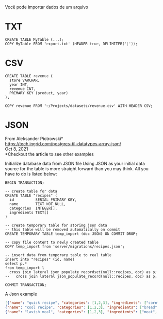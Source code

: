 Você pode importar dados de um arquivo

# TXT

```PGSQL
CREATE TABLE MyTable (...);
COPY MyTable FROM 'export.txt' (HEADER true, DELIMITER('|'));
```

# CSV

```PGSQL
CREATE TABLE revenue (
  store VARCHAR,
  year INT,
  revenue INT,
  PRIMARY KEY (product, year)
);

COPY revenue FROM '~/Projects/datasets/revenue.csv' WITH HEADER CSV;
```

# JSON

From Aleksander Piotrowski*  
https://tech.ingrid.com/postgres-til-datatypes-array-json/  
Oct 8, 2021  
*Checkout the article to see other examples  

Initialize database data from JSON file
Using JSON as your initial data source for the table is more straight forward than you may think. All you have to do is listed below:

```PGSQL
BEGIN TRANSACTION;

-- create table for data
CREATE TABLE "recipes" (
  id          SERIAL PRIMARY KEY,
  name 	      TEXT NOT NULL,
  categories  INTEGER[],
  ingredients TEXT[]
)

-- create temporary table for storing json data
-- this table will be removed automatically on commit
CREATE TEMPORARY TABLE temp_import (doc JSON) ON COMMIT DROP;

-- copy file content to newly created table
COPY temp_import from 'server/migrations/recipes.json';

-- insert data from temporary table to real table
insert into "recipes" (id, name)
select p.*
from temp_import l
  cross join lateral json_populate_recordset(null::recipes, doc) as p;
--   cross join lateral json_populate_record(null::recipes, doc) as p;

COMMIT TRANSACTION;
```

A Json example
```JSON
[{"name": "quick recipe", "categories": [1,2,3], "ingredients": ["cornflakes", "milk"]},
{"name": "cool recipe", "categories": [1,2,3], "ingredients": ["bread", "butter"]},
{"name": "lavish meal", "categories": [1,2,3], "ingredients": ["meat", "veggies"]}]
```
